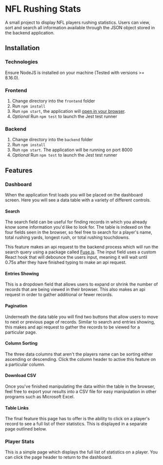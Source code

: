# NFL Rushing Stats

A small project to display NFL players rushing statistics. Users can view, sort
and search all information available through the JSON object stored in the backend
application.

## Installation

### Technologies

Ensure NodeJS is installed on your machine (Tested with versions >= 8.16.0).

### Frontend

1. Change directory into the `frontend` folder
2. Run `npm install`
3. Run `npm start`, the application will [open in your browser](http://localhost:3000).
4. *Optional* Run `npm test` to launch the Jest test runner

### Backend

1. Change directory into the `backend` folder
2. Run `npm install`
3. Run `npm start`. The application will be running on port 8000
4. *Optional* Run `npm test` to launch the Jest test runner

## Features

### Dashboard

When the application first loads you will be placed on the dashboard screen. Here
you will see a data table with a variety of different controls.

#### Search

The search field can be useful for finding records in which you already know some
information you'd like to look for. The table is indexed on the four fields seen
in the browser, so feel free to search for a player's name, total rushing yards,
longest rush, or total rushing touchdowns.

This feature makes an api request to the backend process which will run the search
query using a package called [Fuse.js](https://fusejs.io/). The input field uses
a custom React hook that will debounce the users input, meaning it will wait until
0.75s after they have finished typing to make an api request.

#### Entries Showing

This is a dropdown field that allows users to expand or shrink the number of
records that are being viewed in their browser. This also makes an api request in
order to gather additional or fewer records.

#### Pagination

Underneath the data table you will find two buttons that allow users to move to
next or previous page of records. Similar to search and entries showing, this makes
and api request to gather the records to be viewed for a particular page.

#### Column Sorting

The three data columns that aren't the players name can be sorting either ascending
or descending. Click the column header to active this feature on a particular column.

#### Download CSV

Once you've finished manipulating the data within the table in the browser, feel
free to export your results into a CSV file for easy manipulation in other programs
such as Microsoft Excel.

#### Table Links

The final feature this page has to offer is the ability to click on a player's
record to see a full list of their statistics. This is displayed in a separate page
outlined below.

### Player Stats

This is a simple page which displays the full list of statistics on a player.
You can click the page header to return to the dashboard.
